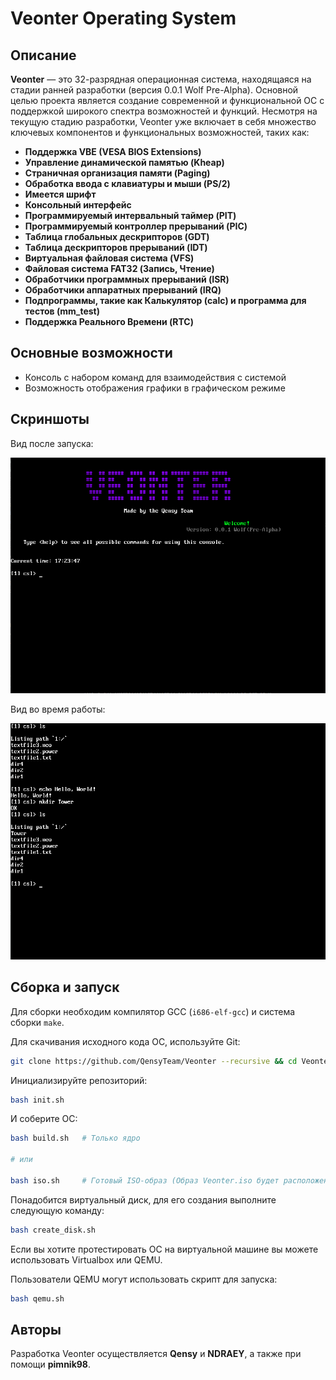 # Veonter Operating System

## Описание
**Veonter** — это 32-разрядная операционная система, находящаяся на стадии ранней разработки (версия 0.0.1 Wolf Pre-Alpha). Основной целью проекта является создание современной и функциональной ОС с поддержкой широкого спектра возможностей и функций. Несмотря на текущую стадию разработки, Veonter уже включает в себя множество ключевых компонентов и функциональных возможностей, таких как:

- **Поддержка VBE (VESA BIOS Extensions)**
- **Управление динамической памятью (Kheap)**
- **Страничная организация памяти (Paging)**
- **Обработка ввода с клавиатуры и мыши (PS/2)**
- **Имеется шрифт**
- **Консольный интерфейс**
- **Программируемый интервальный таймер (PIT)**
- **Программируемый контроллер прерываний (PIC)**
- **Таблица глобальных дескрипторов (GDT)**
- **Таблица дескрипторов прерываний (IDT)**
- **Виртуальная файловая система (VFS)**
- **Файловая система FAT32 (Запись, Чтение)**
- **Обработчики программных прерываний (ISR)**
- **Обработчики аппаратных прерываний (IRQ)**
- **Подпрограммы, такие как Калькулятор (calc) и программа для тестов (mm_test)**
- **Поддержка Реального Времени (RTC)**

## Основные возможности
- Консоль с набором команд для взаимодействия с системой
- Возможность отображения графики в графическом режиме

## Скриншоты
Вид после запуска:

![Вид после запуска](screenshots/Start.png)

Вид во время работы:

![Работа](screenshots/Work.png)

## Сборка и запуск
Для сборки необходим компилятор GCC (`i686-elf-gcc`) и система сборки `make`.

Для скачивания исходного кода ОС, используйте Git:

```bash
git clone https://github.com/QensyTeam/Veonter --recursive && cd Veonter
```

Инициализируйте репозиторий:

```bash
bash init.sh
```

И соберите ОС:

```bash
bash build.sh   # Только ядро

# или

bash iso.sh     # Готовый ISO-образ (Образ Veonter.iso будет расположен в корне репозитория)
```

Понадобится виртуальный диск, для его создания выполните следующую команду:

```bash
bash create_disk.sh
```

Если вы хотите протестировать ОС на виртуальной машине вы можете использовать Virtualbox или QEMU.

Пользователи QEMU могут использовать скрипт для запуска:

```bash
bash qemu.sh
```

## Авторы

Разработка Veonter осуществляется **Qensy** и **NDRAEY**, а также при помощи **pimnik98**.
